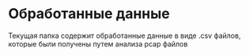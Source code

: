 # Обработанные данные

Текущая папка содержит обработанные данные в виде .csv файлов, которые были получены путем анализа pcap файлов
